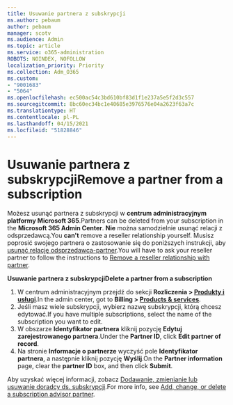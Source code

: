 ```yaml
---
title: Usuwanie partnera z subskrypcji
ms.author: pebaum
author: pebaum
manager: scotv
ms.audience: Admin
ms.topic: article
ms.service: o365-administration
ROBOTS: NOINDEX, NOFOLLOW
localization_priority: Priority
ms.collection: Adm_O365
ms.custom:
- "9001683"
- "5064"
ms.openlocfilehash: ec500ac54c3bd610bf83d1f1e237a5e5f2d3c557
ms.sourcegitcommit: 8bc60ec34bc1e40685e3976576e04a2623f63a7c
ms.translationtype: HT
ms.contentlocale: pl-PL
ms.lasthandoff: 04/15/2021
ms.locfileid: "51828846"
---
```

# <a name="remove-a-partner-from-a-subscription"></a><span data-ttu-id="42994-102">Usuwanie partnera z subskrypcji</span><span class="sxs-lookup"><span data-stu-id="42994-102">Remove a partner from a subscription</span></span>

<span data-ttu-id="42994-103">Możesz usunąć partnera z subskrypcji w **centrum administracyjnym platformy Microsoft 365**.</span><span class="sxs-lookup"><span data-stu-id="42994-103">Partners can be deleted from your subscription in the **Microsoft 365 Admin Center**.</span></span> <span data-ttu-id="42994-104">**Nie** można samodzielnie usunąć relacji z odsprzedawcą.</span><span class="sxs-lookup"><span data-stu-id="42994-104">You **can't** remove a reseller relationship yourself.</span></span> <span data-ttu-id="42994-105">Musisz poprosić swojego partnera o zastosowanie się do poniższych instrukcji, aby [usunąć relację odsprzedawca-partner](https://docs.microsoft.com/partner-center/remove-a-relationship).</span><span class="sxs-lookup"><span data-stu-id="42994-105">You will have to ask your reseller partner to follow the instructions to [Remove a reseller relationship with partner](https://docs.microsoft.com/partner-center/remove-a-relationship).</span></span>

<span data-ttu-id="42994-106">**Usuwanie partnera z subskrypcji**</span><span class="sxs-lookup"><span data-stu-id="42994-106">**Delete a partner from a subscription**</span></span>

1. <span data-ttu-id="42994-107">W centrum administracyjnym przejdź do sekcji **Rozliczenia > [Produkty i usługi](https://go.microsoft.com/fwlink/p/?linkid=842054)**.</span><span class="sxs-lookup"><span data-stu-id="42994-107">In the admin center, got to **Billing > [Products & services](https://go.microsoft.com/fwlink/p/?linkid=842054)**.</span></span>
2. <span data-ttu-id="42994-108">Jeśli masz wiele subskrypcji, wybierz nazwę subskrypcji, którą chcesz edytować.</span><span class="sxs-lookup"><span data-stu-id="42994-108">If you have multiple subscriptions, select the name of the subscription you want to edit.</span></span>
3. <span data-ttu-id="42994-109">W obszarze **Identyfikator partnera** kliknij pozycję **Edytuj zarejestrowanego partnera**.</span><span class="sxs-lookup"><span data-stu-id="42994-109">Under the **Partner ID**, click **Edit partner of record**.</span></span>
4. <span data-ttu-id="42994-110">Na stronie **Informacje o partnerze** wyczyść pole **Identyfikator partnera**, a następnie kliknij pozycję **Wyślij**.</span><span class="sxs-lookup"><span data-stu-id="42994-110">On the **Partner information** page, clear the **partner ID** box, and then click **Submit**.</span></span>

<span data-ttu-id="42994-111">Aby uzyskać więcej informacji, zobacz [Dodawanie, zmienianie lub usuwanie doradcy ds. subskrypcji](https://docs.microsoft.com/microsoft-365/admin/misc/add-partner?view=o365-worldwide).</span><span class="sxs-lookup"><span data-stu-id="42994-111">For more info, see [Add, change, or delete a subscription advisor partner](https://docs.microsoft.com/microsoft-365/admin/misc/add-partner?view=o365-worldwide).</span></span>
